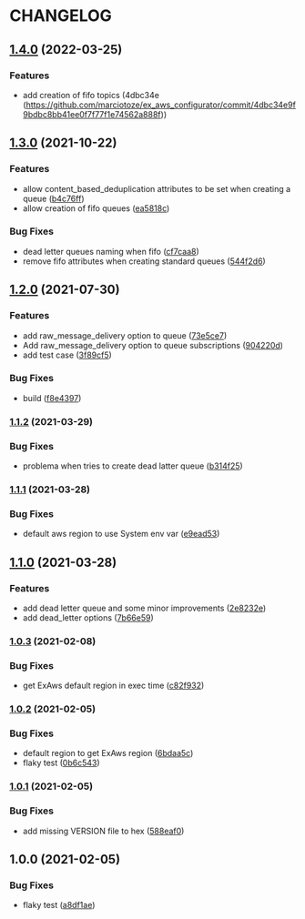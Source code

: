 # CHANGELOG

## [1.4.0](https://github.com/marciotoze/ex_aws_configurator/compare/v1.3.0...v1.4.0) (2022-03-25)


### Features

* add creation of fifo topics (4dbc34e (https://github.com/marciotoze/ex_aws_configurator/commit/4dbc34e9f9bdbc8bb41ee0f7f77f1e74562a888f))

## [1.3.0](https://github.com/marciotoze/ex_aws_configurator/compare/v1.2.0...v1.3.0) (2021-10-22)


### Features

* allow content_based_deduplication attributes to be set when creating a queue ([b4c76ff](https://github.com/marciotoze/ex_aws_configurator/commit/b4c76ffedc5c97fe5277872773301d9f2b0951dc))
* allow creation of fifo queues ([ea5818c](https://github.com/marciotoze/ex_aws_configurator/commit/ea5818c5a7db15651f843a16483b0517362ba5e7))


### Bug Fixes

* dead letter queues naming when fifo ([cf7caa8](https://github.com/marciotoze/ex_aws_configurator/commit/cf7caa8321b811730dcc760299bfcc20a365aca0))
* remove fifo attributes when creating standard queues ([544f2d6](https://github.com/marciotoze/ex_aws_configurator/commit/544f2d69ac5bbe48ea76c6e1dcd62c8d37a1c573))

## [1.2.0](https://github.com/marciotoze/ex_aws_configurator/compare/v1.1.2...v1.2.0) (2021-07-30)


### Features

* add raw_message_delivery option to queue ([73e5ce7](https://github.com/marciotoze/ex_aws_configurator/commit/73e5ce7a01928bb11b5154831c82310eaf53ad49))
* Add raw_message_delivery option to queue subscriptions ([904220d](https://github.com/marciotoze/ex_aws_configurator/commit/904220da54808a845596fe429982351e0735e9cf))
* add test case ([3f89cf5](https://github.com/marciotoze/ex_aws_configurator/commit/3f89cf53f9b483542ea2d2e9200941c86a390140))


### Bug Fixes

* build ([f8e4397](https://github.com/marciotoze/ex_aws_configurator/commit/f8e43975e62a6b233bd4bc78074fe2a207a32e3a))

### [1.1.2](https://github.com/marciotoze/ex_aws_configurator/compare/v1.1.1...v1.1.2) (2021-03-29)


### Bug Fixes

* problema when tries to create dead latter queue ([b314f25](https://github.com/marciotoze/ex_aws_configurator/commit/b314f2544709f3fa9b16b3d568c5025e5a92c895))

### [1.1.1](https://github.com/marciotoze/ex_aws_configurator/compare/v1.1.0...v1.1.1) (2021-03-28)


### Bug Fixes

* default aws region to use System env var ([e9ead53](https://github.com/marciotoze/ex_aws_configurator/commit/e9ead53a6438ea147787fdaa30ddda5c9fb81b97))

## [1.1.0](https://github.com/marciotoze/ex_aws_configurator/compare/v1.0.3...v1.1.0) (2021-03-28)


### Features

* add dead letter queue and some minor improvements ([2e8232e](https://github.com/marciotoze/ex_aws_configurator/commit/2e8232e07cd742a6deb1504bb09f4844ca8cd3d1))
* add dead_letter options ([7b66e59](https://github.com/marciotoze/ex_aws_configurator/commit/7b66e59b82126e04986181f3a694d7c086ff9b75))

### [1.0.3](https://github.com/marciotoze/ex_aws_configurator/compare/v1.0.2...v1.0.3) (2021-02-08)


### Bug Fixes

* get ExAws default region in exec time ([c82f932](https://github.com/marciotoze/ex_aws_configurator/commit/c82f932113a399f414988199cbac2934fdabe98a))

### [1.0.2](https://github.com/marciotoze/ex_aws_configurator/compare/v1.0.1...v1.0.2) (2021-02-05)


### Bug Fixes

* default region to get ExAws region ([6bdaa5c](https://github.com/marciotoze/ex_aws_configurator/commit/6bdaa5c881ca93691c756f918c618204f1a8623c))
* flaky test ([0b6c543](https://github.com/marciotoze/ex_aws_configurator/commit/0b6c543fb2e1d6373b2e040b5918afa43a0b8266))

### [1.0.1](https://github.com/marciotoze/ex_aws_configurator/compare/v1.0.0...v1.0.1) (2021-02-05)


### Bug Fixes

* add missing VERSION file to hex ([588eaf0](https://github.com/marciotoze/ex_aws_configurator/commit/588eaf072aa281cce536d676f77b8f3b3b9108d5))

## 1.0.0 (2021-02-05)


### Bug Fixes

* flaky test ([a8df1ae](https://github.com/marciotoze/ex_aws_configurator/commit/a8df1ae06352d579213116e291c3cf95a8bd1da0))
